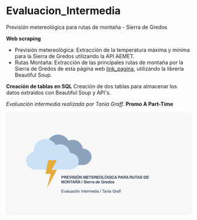 # Evaluacion_Intermedia
Previsión metereológica para rutas de montaña - Sierra de Gredos

**Web scraping** 
- Previsión metereológica: Extracción de la temperatura máxima y mínima para la Sierra de Gredos utilizando la API AEMET.
- Rutas Montaña: Extracción de las principales rutas de montaña por la Sierra de Gredos de esta página web [link_pagina](https://turismoactiva.com/rutas-de-montana-sierra-de-gredos/), utilizando la librería Beautiful Soup.

**Creación de tablas en SQL** 
Creación de dos tablas para almacenar los datos extraídos con Beautiful Soup y API's.

*Evaluación intermedia realizada por Tania Graff.* **Promo A Part-Time**

![imagen_portada_modulo](Portada.png)